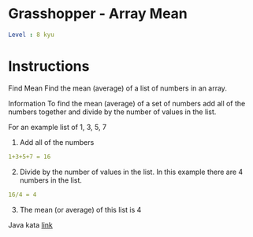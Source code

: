 # Grasshopper - Array Mean

```yaml
Level : 8 kyu
```

# Instructions

Find Mean
Find the mean (average) of a list of numbers in an array.

Information
To find the mean (average) of a set of numbers add all of the numbers together and divide by the number of values in the list.

For an example list of 1, 3, 5, 7

1. Add all of the numbers

```yaml
1+3+5+7 = 16
```

2. Divide by the number of values in the list. In this example there are 4 numbers in the list.

```yaml
16/4 = 4
```

3. The mean (or average) of this list is 4

Java kata [link](https://www.codewars.com/kata/55d277882e139d0b6000005d/train/java)